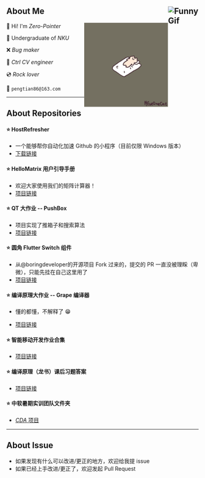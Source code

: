 ## About Me &nbsp;<img align="right" alt="Funny Gif" src="https://visitor-badge.glitch.me/badge?page_id=Zero-Pointer.Zero-Pointer" width="80" height="auto" />
<img align="right" alt="Funny Gif" src="sleep.gif" width="220" height="auto" />

:wave: Hi! I'm *Zero-Pointer*

:school: ​Undergraduate of *NKU*

:x: *Bug maker*

:book: *Ctrl CV engineer*

:cd: *Rock lover*

:speech_balloon: ``pengtian86@163.com``



---

## About Repositories

#### :star: HostRefresher

* 一个能够帮你自动化加速 Github 的小程序（目前仅限 Windows 版本）
* [下载链接](https://github.com/Zero-Pointer/HostRefresher)

#### :star: HelloMatrix 用户引导手册

* 欢迎大家使用我们的矩阵计算器！
* [项目链接](https://github.com/Zero-Pointer/HelloMatrixUserGuide)

#### :star: QT 大作业 -- PushBox

* 项目实现了推箱子和搜索算法
* [项目链接](https://github.com/Zero-Pointer/PushBox)

#### :star: 圆角 Flutter Switch 组件

* 从@boringdeveloper的开源项目 Fork 过来的，提交的 PR 一直没被理睬（卑微），只能先挂在自己这里用了
* [项目链接](https://github.com/Zero-Pointer/FlutterSwitch)

#### :star: 编译原理大作业 -- Grape 编译器

* 懂的都懂，不解释了 :grin:

* [项目链接](https://github.com/Zero-Pointer/grape)

#### :star:  智能移动开发作业合集

* [项目链接](https://github.com/Zero-Pointer/ZptIMDHW)

#### :star: 编译原理（龙书）课后习题答案

* [项目链接](https://github.com/Zero-Pointer/dragon-book-exercise-answers)

#### :star: 中软暑期实训团队文件夹

* [*CDA* 项目](https://github.com/Zero-Pointer/summmerschool)

---

## About Issue

* 如果发现有什么可以改进/更正的地方，欢迎给我提 issue
* 如果已经上手改进/更正了，欢迎发起 Pull Request

